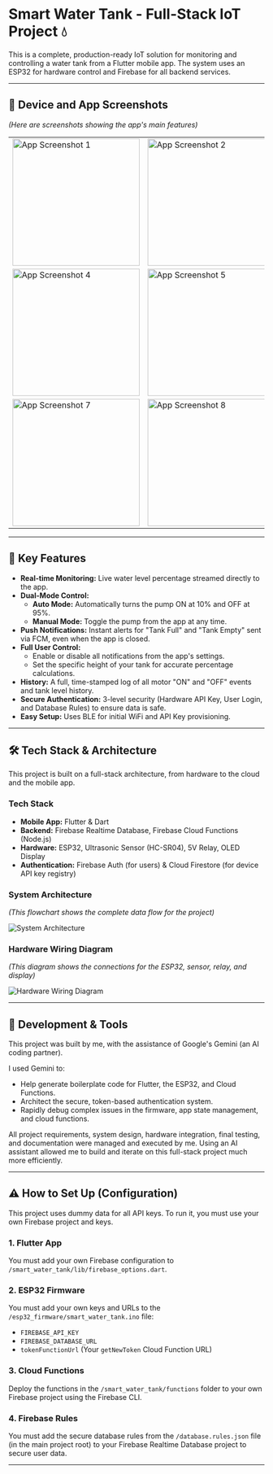 # Smart Water Tank - Full-Stack IoT Project 💧

This is a complete, production-ready IoT solution for monitoring and controlling a water tank from a Flutter mobile app. The system uses an ESP32 for hardware control and Firebase for all backend services.

---

## 🎥 Device and App Screenshots

*(Here are screenshots showing the app's main features)*

<table>
  <tr>
    <td><img src="project_images/smart-water-tank-device-image.jpg" alt="App Screenshot 1" width="250"/></td>
    <td><img src="project_images/login-screen.jpg" alt="App Screenshot 2" width="250"/></td>
    <td><img src="project_images/sign-up-screen.jpg" alt="App Screenshot 3" width="250"/></td>
  </tr>
  <tr>
    <td><img src="project_images/dashboard-screen.jpg" alt="App Screenshot 4" width="250"/></td>
    <td><img src="project_images/setup-device-screen.jpg" alt="App Screenshot 5" width="250"/></td>
    <td><img src="project_images/app-drawer-screen.jpg" alt="App Screenshot 6" width="250"/></td>
  </tr>
  <tr>
    <td><img src="project_images/setting-screen.jpg" alt="App Screenshot 7" width="250"/></td>
    <td><img src="project_images/tank-level-history-screen.jpg" alt="App Screenshot 8" width="250"/></td>
    <td><img src="project_images/motor-history-screen.jpg" alt="App Screenshot 9" width="250"/></td>
  </tr>
</table>

---

## 🌟 Key Features

* **Real-time Monitoring:** Live water level percentage streamed directly to the app.
* **Dual-Mode Control:**
  * **Auto Mode:** Automatically turns the pump ON at 10% and OFF at 95%.
  * **Manual Mode:** Toggle the pump from the app at any time.
* **Push Notifications:** Instant alerts for "Tank Full" and "Tank Empty" sent via FCM, even when the app is closed.
* **Full User Control:**
  * Enable or disable all notifications from the app's settings.
  * Set the specific height of your tank for accurate percentage calculations.
* **History:** A full, time-stamped log of all motor "ON" and "OFF" events and tank level history.
* **Secure Authentication:** 3-level security (Hardware API Key, User Login, and Database Rules) to ensure data is safe.
* **Easy Setup:** Uses BLE for initial WiFi and API Key provisioning.

---

## 🛠️ Tech Stack & Architecture

This project is built on a full-stack architecture, from hardware to the cloud and the mobile app.

### **Tech Stack**

* **Mobile App:** Flutter & Dart
* **Backend:** Firebase Realtime Database, Firebase Cloud Functions (Node.js)
* **Hardware:** ESP32, Ultrasonic Sensor (HC-SR04), 5V Relay, OLED Display
* **Authentication:** Firebase Auth (for users) & Cloud Firestore (for device API key registry)

### **System Architecture**

*(This flowchart shows the complete data flow for the project)*

![System Architecture](project_images/flowchart.png)

### **Hardware Wiring Diagram**

*(This diagram shows the connections for the ESP32, sensor, relay, and display)*

![Hardware Wiring Diagram](project_images/ESP32-Connection-Diagram-Model.png)

---

## 🤝 Development & Tools

This project was built by me, with the assistance of Google's Gemini (an AI coding partner).

I used Gemini to:
* Help generate boilerplate code for Flutter, the ESP32, and Cloud Functions.
* Architect the secure, token-based authentication system.
* Rapidly debug complex issues in the firmware, app state management, and cloud functions.

All project requirements, system design, hardware integration, final testing, and documentation were managed and executed by me. Using an AI assistant allowed me to build and iterate on this full-stack project much more efficiently.

---

## ⚠️ How to Set Up (Configuration)

This project uses dummy data for all API keys. To run it, you must use your own Firebase project and keys.

### 1. Flutter App
You must add your own Firebase configuration to `/smart_water_tank/lib/firebase_options.dart`.

### 2. ESP32 Firmware
You must add your own keys and URLs to the `/esp32_firmware/smart_water_tank.ino` file:
* `FIREBASE_API_KEY`
* `FIREBASE_DATABASE_URL`
* `tokenFunctionUrl` (Your `getNewToken` Cloud Function URL)

### 3. Cloud Functions
Deploy the functions in the `/smart_water_tank/functions` folder to your own Firebase project using the Firebase CLI.

### 4. Firebase Rules
You must add the secure database rules from the `/database.rules.json` file (in the main project root) to your Firebase Realtime Database project to secure user data.

---
